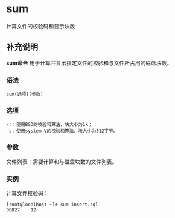# sum

计算文件的校验码和显示块数

## 补充说明

**sum命令** 用于计算并显示指定文件的校验和与文件所占用的磁盘块数。

### 语法

```text
sum(选项)(参数)
```

### 选项

```text
-r：使用BSD的校验和算法，块大小为1k；
-s：使用system V的校验和算法，块大小为512字节。
```

### 参数

文件列表：需要计算和与磁盘块数的文件列表。

### 实例

计算文件校验码：

```text
[root@localhost ~]# sum insert.sql
00827    12
```

